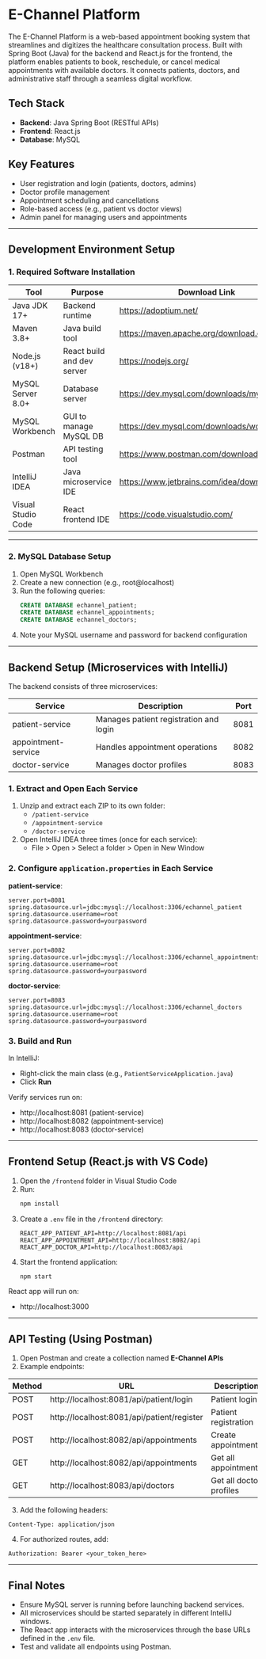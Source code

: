 # E-Channel Platform

The E-Channel Platform is a web-based appointment booking system that streamlines and digitizes the healthcare consultation process. Built with Spring Boot (Java) for the backend and React.js for the frontend, the platform enables patients to book, reschedule, or cancel medical appointments with available doctors. It connects patients, doctors, and administrative staff through a seamless digital workflow.

## Tech Stack

- **Backend**: Java Spring Boot (RESTful APIs)  
- **Frontend**: React.js  
- **Database**: MySQL

## Key Features

- User registration and login (patients, doctors, admins)  
- Doctor profile management  
- Appointment scheduling and cancellations  
- Role-based access (e.g., patient vs doctor views)  
- Admin panel for managing users and appointments

---

## Development Environment Setup

### 1. Required Software Installation

| Tool               | Purpose                          | Download Link                                      |
|--------------------|----------------------------------|---------------------------------------------------|
| Java JDK 17+       | Backend runtime                  | https://adoptium.net/                             |
| Maven 3.8+         | Java build tool                  | https://maven.apache.org/download.cgi             |
| Node.js (v18+)     | React build and dev server       | https://nodejs.org/                               |
| MySQL Server 8.0+  | Database server                  | https://dev.mysql.com/downloads/mysql/            |
| MySQL Workbench    | GUI to manage MySQL DB           | https://dev.mysql.com/downloads/workbench/        |
| Postman            | API testing tool                 | https://www.postman.com/downloads/                |
| IntelliJ IDEA      | Java microservice IDE            | https://www.jetbrains.com/idea/download/          |
| Visual Studio Code | React frontend IDE               | https://code.visualstudio.com/                    |

---

### 2. MySQL Database Setup

1. Open MySQL Workbench  
2. Create a new connection (e.g., root@localhost)  
3. Run the following queries:
   ```sql
   CREATE DATABASE echannel_patient;
   CREATE DATABASE echannel_appointments;
   CREATE DATABASE echannel_doctors;
   ```
4. Note your MySQL username and password for backend configuration

---

## Backend Setup (Microservices with IntelliJ)

The backend consists of three microservices:

| Service             | Description                           | Port   |
|---------------------|---------------------------------------|--------|
| patient-service     | Manages patient registration and login| 8081   |
| appointment-service | Handles appointment operations        | 8082   |
| doctor-service      | Manages doctor profiles               | 8083   |

### 1. Extract and Open Each Service

1. Unzip and extract each ZIP to its own folder:
   - `/patient-service`
   - `/appointment-service`
   - `/doctor-service`
2. Open IntelliJ IDEA three times (once for each service):
   - File > Open > Select a folder > Open in New Window

### 2. Configure `application.properties` in Each Service

**patient-service**:
```
server.port=8081
spring.datasource.url=jdbc:mysql://localhost:3306/echannel_patient
spring.datasource.username=root
spring.datasource.password=yourpassword
```

**appointment-service**:
```
server.port=8082
spring.datasource.url=jdbc:mysql://localhost:3306/echannel_appointments
spring.datasource.username=root
spring.datasource.password=yourpassword
```

**doctor-service**:
```
server.port=8083
spring.datasource.url=jdbc:mysql://localhost:3306/echannel_doctors
spring.datasource.username=root
spring.datasource.password=yourpassword
```

### 3. Build and Run

In IntelliJ:
- Right-click the main class (e.g., `PatientServiceApplication.java`)
- Click **Run**

Verify services run on:
- http://localhost:8081 (patient-service)
- http://localhost:8082 (appointment-service)
- http://localhost:8083 (doctor-service)

---

## Frontend Setup (React.js with VS Code)

1. Open the `/frontend` folder in Visual Studio Code  
2. Run:
   ```bash
   npm install
   ```
3. Create a `.env` file in the `/frontend` directory:
   ```env
   REACT_APP_PATIENT_API=http://localhost:8081/api
   REACT_APP_APPOINTMENT_API=http://localhost:8082/api
   REACT_APP_DOCTOR_API=http://localhost:8083/api
   ```
4. Start the frontend application:
   ```bash
   npm start
   ```

React app will run on:
- http://localhost:3000

---

## API Testing (Using Postman)

1. Open Postman and create a collection named **E-Channel APIs**  
2. Example endpoints:

| Method | URL                                              | Description                   |
|--------|--------------------------------------------------|-------------------------------|
| POST   | http://localhost:8081/api/patient/login          | Patient login                 |
| POST   | http://localhost:8081/api/patient/register       | Patient registration          |
| POST   | http://localhost:8082/api/appointments           | Create appointment            |
| GET    | http://localhost:8082/api/appointments           | Get all appointments          |
| GET    | http://localhost:8083/api/doctors                | Get all doctor profiles       |

3. Add the following headers:
```
Content-Type: application/json
```

4. For authorized routes, add:
```
Authorization: Bearer <your_token_here>
```

---

## Final Notes

- Ensure MySQL server is running before launching backend services.
- All microservices should be started separately in different IntelliJ windows.
- The React app interacts with the microservices through the base URLs defined in the `.env` file.
- Test and validate all endpoints using Postman.
